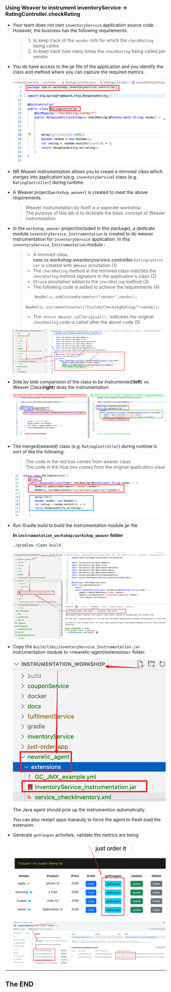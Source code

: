 ### Using Weaver to instrument inventoryService -> RatingController.checkRating

- Your team does not own `inventoryService` application source code. However, the business has the following requirements:    

  > 1. to keep track of the `vendor` info for which the `checkRating` being called   
  > 2. to keep track how many times the `checkRating` being called per vendor   

- You do have access to the jar file of the application and you identify the class and method where you can capture the required metrics.   

    ![Lab Diagram](../assets/images/classToWeave.png)

- NR Weaver instrumentation allows you to create a mirrored class which merges into application's(e.g. `inventoryService`) class (e.g. `RatingController`) during runtime. 

- A Weaver project(`workshop_weaver`) is created to meet the above requirements.   
  > Weaver instrumetation by itself is a seperate workshop  
  > The purpose of this lab is to illustrate the basic concept of Weaver instrumetation  

  
- In the `workshop_weaver` project(included in this package), a dedicate module `inventoryService_Instrumentation` is created to do weaver instrumentation for `inventoryService` application. In this `inventoryService_Instrumentation` module : 

  > - A mirrored class **com.nr.workshop.inventoryservice.controller.**`RatingController` is created with `@Weave` annotation (1)  
  > - The `checkRating` method in the mirrored class matches the `checkRating` method signature in the application's class (2) 
  > - `@Trace` annotation added to the `checkRating` method (3) 
  > - The following code is added to achieve the requirements  (4)
  >  ```
  >      NewRelic.addCustomParameter("vendor",vendor);
  >      NewRelic.incrementCounter("Custom/CheckingRating/"+vendor);
  >  ```
  > - The `return Weaver.callOriginal();` indicates the original `checkRating` code is called after the above code (5)

    ![Lab Diagram](../assets/images/weaverProject.png)


- Side by side comparision of the class to be instrumented(**left**) vs Weaver Class(**right**) does the instrumentation

    ![Lab Diagram](../assets/images/classVSweaverclass.png)

- The merged(weaved) class (e.g. `RatingController`) during runtime is sort of like the following:   
  > The code in the red box comes from weaver class   
  > The code in the blue box comes from the original application class   

    ![Lab Diagram](../assets/images/weavedClass.png)

- Run Gradle build to build the instrumentation module jar file

    **In `instrumentation_workshop/workshop_weaver` folder**
    ```
    ./gradlew clean build

    ```

     ![Lab Diagram](../assets/images/weaverGradleBuild.png)


- Copy the `build/libs/inventoryService_Instrumentation.jar` instrumentation module to <newrelic-agent/extensions> folder. 
  
    ![Lab Diagram](../assets/images/agentExtensions.png)

  The Java agent should pick up the instrumention automatically. 
  
  You can also restart apps manaully to force the agent to fresh load the extension. 

- Generate `getCoupon` activities, validate the metrics are being

    ![Lab Diagram](../assets/images/getCoupon.png)

     ![Lab Diagram](../assets/images/weaverResult.png)

---
## The END 


